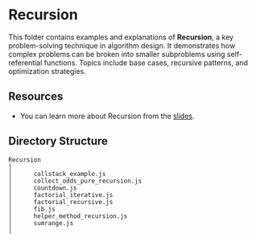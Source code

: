 # Recursion

This folder contains examples and explanations of **Recursion**, a key problem-solving technique in algorithm design. It demonstrates how complex problems can be broken into smaller subproblems using self-referential functions. Topics include base cases, recursive patterns, and optimization strategies.

## Resources

- You can learn more about Recursion from the [slides](https://cs.slides.com/colt_steele/searching-algorithms-22/fullscreen).

## Directory Structure

```
Recursion
│
│      callstack_example.js
│      collect_odds_pure_recursion.js
│      countdown.js
│      factorial_iterative.js
│      factorial_recursive.js
│      fib.js
│      helper_method_recursion.js
│      sumrange.js
│
```
